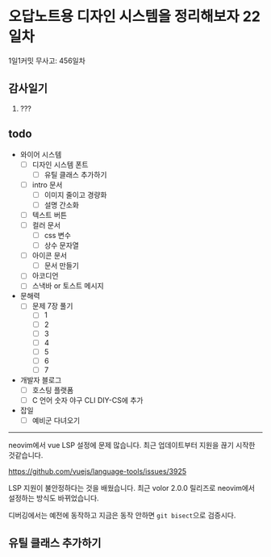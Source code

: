 # 오답노트용 디자인 시스템을 정리해보자 22일차

1일1커밋 무사고: 456일차

## 감사일기

1. ???

## todo

- 와이어 시스템
  - [ ] 디자인 시스템 폰트
    - [ ] 유틸 클래스 추가하기
  - [ ] intro 문서
    - [ ] 이미지 줄이고 경량화
    - [ ] 설명 간소화
  - [ ] 텍스트 버튼
  - [ ] 컬러 문서
    - [ ] css 변수
    - [ ] 상수 문자열
  - [ ] 아이콘 문서
    - [ ] 문서 만들기
  - [ ] 아코디언
  - [ ] 스낵바 or 토스트 메시지
- 문해력
  - [ ] 문제 7장 풀기
    - [ ] 1
    - [ ] 2
    - [ ] 3
    - [ ] 4
    - [ ] 5
    - [ ] 6
    - [ ] 7
- 개발자 블로그
  - [ ] 호스팅 플랫폼
  - [ ] C 언어 숫자 야구 CLI DIY-CS에 추가
- 잡일
  - [ ] 예비군 다녀오기

---

neovim에서 vue LSP 설정에 문제 많습니다. 최근 업데이트부터 지원을 끊기 시작한 것같습니다.

https://github.com/vuejs/language-tools/issues/3925

LSP 지원이 불안정하다는 것을 배웠습니다. 최근 volor 2.0.0 릴리즈로 neovim에서 설정하는 방식도 바뀌었습니다.

디버깅에서는 예전에 동작하고 지금은 동작 안하면 `git bisect`으로 검증시다. 

## 유틸 클래스 추가하기


